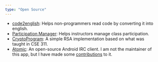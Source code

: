 ```yaml
---
type: "Open Source"
---
```



* <a href="https://github.com/paytonq/code2english" target="_blank">code2english</a>: Helps non-programmers read code by converting it into english.
* <a href="https://github.com/paytonq/ParticipationManager" target="_blank">Participation Manager</a>: Helps instructors manage class participation.
* <a href="https://github.com/paytonq/CryptoProgram" target="_blank">CryptoProgram</a>: A simple RSA implementation based on what was taught in CSE 311.
* <a href="https://github.com/paytonq/Atomic" target="_blank">Atomic</a>: An open-source Android IRC client.  I am not the maintainer of this app, but I have made some <a href="https://github.com/indrora/Atomic/commits?author=paytonq">contributions</a>&nbsp;to it.
